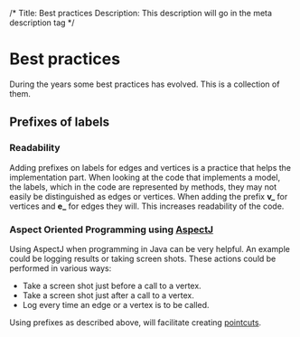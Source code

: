 /*
Title: Best practices
Description: This description will go in the meta description tag
*/

# Best practices

During the years some best practices has evolved. This is a collection of them.


## Prefixes of labels

### Readability

Adding prefixes on labels for edges and vertices is a practice that helps the implementation part. When looking at the code that implements a model, the labels, which in the code are represented by methods, they may not easily be distinguished as edges or vertices. When adding the prefix **v_** for vertices and **e_** for edges they will. This increases readability of the code.

### Aspect Oriented Programming using [AspectJ](https://eclipse.org/aspectj/)

Using AspectJ when programming in Java can be very helpful. An example could be logging results or taking screen shots. These actions could be performed in various ways:
* Take a screen shot just before a call to a vertex.
* Take a screen shot just after a call to a vertex.
* Log every time an edge or a vertex is to be called.

Using prefixes as described above, will facilitate creating [pointcuts](http://blog.espenberntsen.net/2010/03/20/aspectj-cheat-sheet/).




